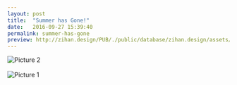 ```yaml
---
layout: post
title:  "Summer has Gone!"
date:   2016-09-27 15:39:40
permalink: summer-has-gone
preview: http://zihan.design/PUB/./public/database/zihan.design/assets/images/2016-09-27/3.jpg
---
```


![Picture 2](http://zihan.design/PUB/./public/database/zihan.design/assets/images/2016-09-27/1.jpg)
<br>
<br>
![Picture 1](http://zihan.design/PUB/./public/database/zihan.design/assets/images/2016-09-27/2.jpg)

